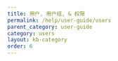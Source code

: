 ```yaml
---
title: 用户, 用户组, & 权限
permalink: /help/user-guide/users
parent_category: user-guide
category: users
layout: kb-category
order: 6
---
```

